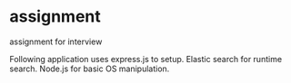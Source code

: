 # assignment
assignment for interview

Following application uses express.js to setup.
Elastic search for runtime search.
Node.js for basic OS manipulation.
